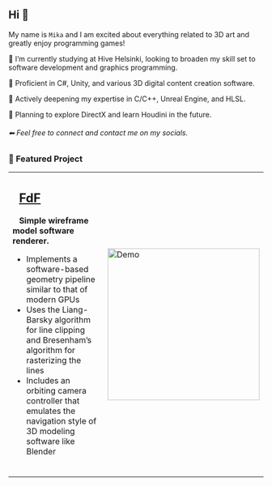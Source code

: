 ## Hi 👋
My name is `Mika` and I am excited about everything related to 3D art and greatly enjoy programming games!

🌱 I’m currently studying at Hive Helsinki, looking to broaden my skill set to software development and graphics programming.

💎 Proficient in C#, Unity, and various 3D digital content creation software.

📌 Actively deepening my expertise in C/C++, Unreal Engine, and HLSL.

🧩 Planning to explore DirectX and learn Houdini in the future.

###### ⬅ Feel free to connect and contact me on my socials.

### 🚀 Featured Project



<table>
<tr>
<td>

## &nbsp;&nbsp;[FdF](https://github.com/mordori/FdF)

**&nbsp;&nbsp;&nbsp;Simple wireframe model software renderer.**  
- Implements a software-based geometry pipeline similar to that of modern GPUs  
- Uses the Liang-Barsky algorithm for line clipping and Bresenham’s algorithm for rasterizing the lines  
- Includes an orbiting camera controller that emulates the navigation style of 3D modeling software like Blender  

<br>

</td>
<td>

<img src="doc/42.gif" alt="Demo" width="300"/>

</td>
</tr>
</table>
<!--
**mordori/mordori** is a ✨ _special_ ✨ repository because its `README.md` (this file) appears on your GitHub profile.

Here are some ideas to get you started:

- 🔭 I’m currently working on ...
- 🌱 I’m currently learning ...
- 👯 I’m looking to collaborate on ...
- 🤔 I’m looking for help with ...
- 💬 Ask me about ...
- 📫 How to reach me: ...
- 😄 Pronouns: ...
- ⚡ Fun fact: ...
-->
